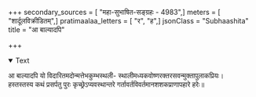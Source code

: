 +++
secondary_sources = [ "महा-सुभाषित-सङ्ग्रहः - 4983",]
meters = [ "शार्दूलविक्रीडितम्",]
pratimaalaa_letters = [ "र", "ह",]
jsonClass = "Subhaashita"
title = "आ बाल्यादपि"

+++

<details open><summary>Text</summary>

आ बाल्यादपि यो विदारितमदोन्मत्तेभकुम्भस्थली- स्थालीमध्यकवोष्णरक्तरसवन्मुक्तापुलाकप्रियः।  
हस्तस्तस्य कथं प्रसर्पतु पुरः कृच्छ्रेऽप्यवस्थान्तरे गर्तावर्तविवर्तमानशशकप्राणापहारे हरेः॥
</details>
